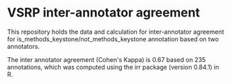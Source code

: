 # VSRP inter-annotator agreement

This repository holds the data and calculation for inter-annotator agreement for is_methods_keystone/not_methods_keystone annotation based on two annotators.

The inter annotator agreement (Cohen's Kappa) is 0.67 based on 235 annotations, which was computed using the irr package (version 0.84.1) in R.
